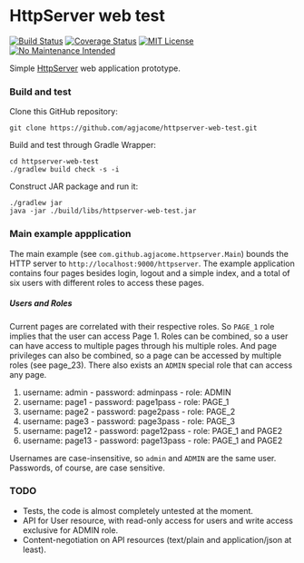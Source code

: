 HttpServer web test
===================

[![Build Status](https://travis-ci.org/agjacome/httpserver-web-test.svg)](https://travis-ci.org/agjacome/httpserver-web-test)
[![Coverage Status](https://coveralls.io/repos/github/agjacome/httpserver-web-test/badge.svg?branch=develop)](https://coveralls.io/github/agjacome/httpserver-web-test)
[![MIT License](https://img.shields.io/badge/license-MIT-orange.svg)](https://github.com/agjacome/httpserver-web-test/blob/master/LICENSE.md)
[![No Maintenance Intended](http://unmaintained.tech/badge.svg)](http://unmaintained.tech/)

Simple [HttpServer](https://docs.oracle.com/javase/8/docs/jre/api/net/httpserver/spec/com/sun/net/httpserver/HttpServer.html) web application prototype.

### Build and test

Clone this GitHub repository:

    git clone https://github.com/agjacome/httpserver-web-test.git

Build and test through Gradle Wrapper:

    cd httpserver-web-test
    ./gradlew build check -s -i

Construct JAR package and run it:

    ./gradlew jar
    java -jar ./build/libs/httpserver-web-test.jar

### Main example appplication

The main example (see ```com.github.agjacome.httpserver.Main```) bounds the HTTP
server to ```http://localhost:9000/httpserver```. The example application
contains four pages besides login, logout and a simple index, and a total of
six users with different roles to access these pages.

##### Users and Roles

Current pages are correlated with their respective roles. So ```PAGE_1``` role
implies that the user can access Page 1. Roles can be combined, so a user can
have access to multiple pages through his multiple roles. And page privileges
can also be combined, so a page can be accessed by multiple roles (see
page_23). There also exists an ```ADMIN``` special role that can access any
page. 

1. username: admin - password: adminpass - role: ADMIN
2. username: page1 - password: page1pass - role: PAGE_1
3. username: page2 - password: page2pass - role: PAGE_2
4. username: page3 - password: page3pass - role: PAGE_3
5. username: page12 - password: page12pass - role: PAGE_1 and PAGE2
5. username: page13 - password: page13pass - role: PAGE_1 and PAGE2

Usernames are case-insensitive, so ```admin``` and ```ADMIN``` are the same
user. Passwords, of course, are case sensitive.

### TODO

* Tests, the code is almost completely untested at the moment.
* API for User resource, with read-only access for users and write access
  exclusive for ADMIN role.
* Content-negotiation on API resources (text/plain and application/json at
  least).
